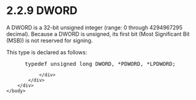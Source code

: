 <html dir="LTR" xmlns:mshelp="http://msdn.microsoft.com/mshelp" xmlns:ddue="http://ddue.schemas.microsoft.com/authoring/2003/5" xmlns:xlink="http://www.w3.org/1999/xlink" xmlns:tool="http://www.microsoft.com/tooltip">
    <head>
        <meta http-equiv="Content-Type" content="text/html; CHARSET=utf-8"></meta>
        <meta name="save" content="history"></meta>
        <title>2.2.9 DWORD</title>
        <xml>
            <mshelp:toctitle title="2.2.9 DWORD"></mshelp:toctitle>
            <mshelp:rltitle title="[MS-DTYP]: DWORD"></mshelp:rltitle>
            <mshelp:keyword index="A" term="262627d8-3418-4627-9218-4ffe110850b2"></mshelp:keyword>
            <mshelp:attr name="DCSext.ContentType" value="open specification"></mshelp:attr>
            <mshelp:attr name="AssetID" value="262627d8-3418-4627-9218-4ffe110850b2"></mshelp:attr>
            <mshelp:attr name="TopicType" value="kbRef"></mshelp:attr>
            <mshelp:attr name="DCSext.Title" value="[MS-DTYP]: DWORD" />
        </xml>
    </head>
    <body>
        <div id="header">
            <h1 class="heading">2.2.9 DWORD</h1>
        </div>
        <div id="mainSection">
            <div id="mainBody">
                <div id="allHistory" class="saveHistory"></div>
                <div id="sectionSection0" class="section" name="collapseableSection">
                    

<p>A DWORD is a 32-bit unsigned integer (range: 0 through
4294967295 decimal). Because a DWORD is unsigned, its first bit (Most
Significant Bit (MSB)) is not reserved for signing. </p>

<p>This type is declared as follows:</p>

<dl>
<dd>
<div><pre> typedef unsigned long DWORD, *PDWORD, *LPDWORD;
</pre></div>
</dd></dl>


                </div>
            </div>
        </div>
    </body>
</html>